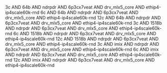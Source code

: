 3c AND 64b AND ndrpdr AND 6p3cx7veat AND drv_mlx5_core AND ethip4-ip4scale60k-rnd
6c AND 64b AND ndrpdr AND 6p3cx7veat AND drv_mlx5_core AND ethip4-ip4scale60k-rnd
12c AND 64b AND ndrpdr AND 6p3cx7veat AND drv_mlx5_core AND ethip4-ip4scale60k-rnd
3c AND 1518b AND ndrpdr AND 6p3cx7veat AND drv_mlx5_core AND ethip4-ip4scale60k-rnd
6c AND 1518b AND ndrpdr AND 6p3cx7veat AND drv_mlx5_core AND ethip4-ip4scale60k-rnd
12c AND 1518b AND ndrpdr AND 6p3cx7veat AND drv_mlx5_core AND ethip4-ip4scale60k-rnd
3c AND imix AND ndrpdr AND 6p3cx7veat AND drv_mlx5_core AND ethip4-ip4scale60k-rnd
6c AND imix AND ndrpdr AND 6p3cx7veat AND drv_mlx5_core AND ethip4-ip4scale60k-rnd
12c AND imix AND ndrpdr AND 6p3cx7veat AND drv_mlx5_core AND ethip4-ip4scale60k-rnd
